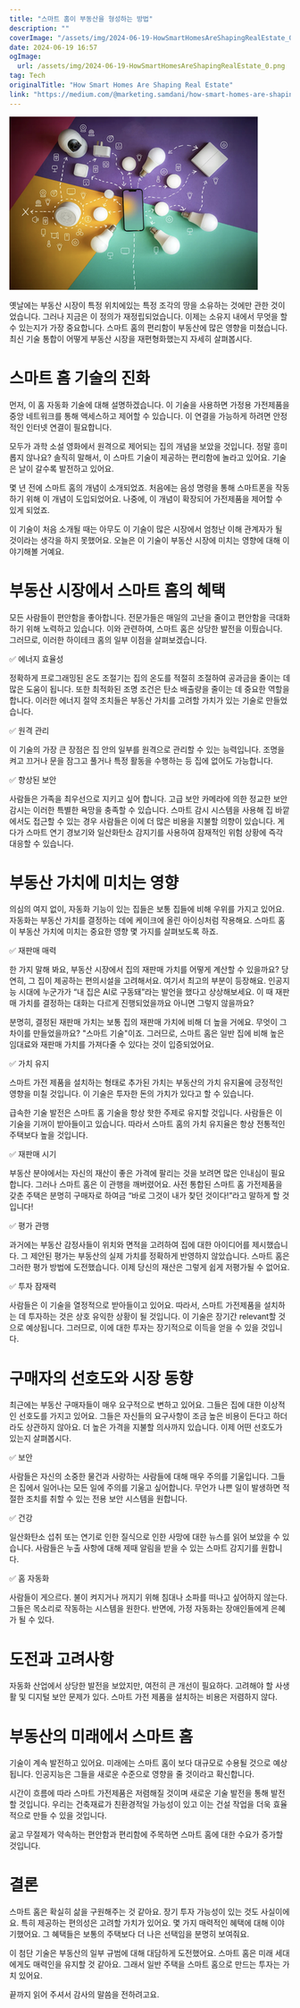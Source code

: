 ```yaml
---
title: "스마트 홈이 부동산을 형성하는 방법"
description: ""
coverImage: "/assets/img/2024-06-19-HowSmartHomesAreShapingRealEstate_0.png"
date: 2024-06-19 16:57
ogImage: 
  url: /assets/img/2024-06-19-HowSmartHomesAreShapingRealEstate_0.png
tag: Tech
originalTitle: "How Smart Homes Are Shaping Real Estate"
link: "https://medium.com/@marketing.samdani/how-smart-homes-are-shaping-real-estate-83c17b31bd6c"
---
```



![How Smart Homes Are Shaping Real Estate](/assets/img/2024-06-19-HowSmartHomesAreShapingRealEstate_0.png)

옛날에는 부동산 시장이 특정 위치에있는 특정 조각의 땅을 소유하는 것에만 관한 것이었습니다. 그러나 지금은 이 정의가 재정립되었습니다. 이제는 소유지 내에서 무엇을 할 수 있는지가 가장 중요합니다. 스마트 홈의 편리함이 부동산에 많은 영향을 미쳤습니다. 최신 기술 통합이 어떻게 부동산 시장을 재편형화했는지 자세히 살펴봅시다.

# 스마트 홈 기술의 진화

먼저, 이 홈 자동화 기술에 대해 설명하겠습니다. 이 기술을 사용하면 가정용 가전제품을 중앙 네트워크를 통해 액세스하고 제어할 수 있습니다. 이 연결을 가능하게 하려면 안정적인 인터넷 연결이 필요합니다.

<div class="content-ad"></div>

모두가 과학 소설 영화에서 원격으로 제어되는 집의 개념을 보았을 것입니다. 정말 흥미롭지 않나요? 솔직히 말해서, 이 스마트 기술이 제공하는 편리함에 놀라고 있어요. 기술은 날이 갈수록 발전하고 있어요.

몇 년 전에 스마트 홈의 개념이 소개되었죠. 처음에는 음성 명령을 통해 스마트폰을 작동하기 위해 이 개념이 도입되었어요. 나중에, 이 개념이 확장되어 가전제품을 제어할 수 있게 되었죠.

이 기술이 처음 소개될 때는 아무도 이 기술이 많은 시장에서 엄청난 이해 관계자가 될 것이라는 생각을 하지 못했어요. 오늘은 이 기술이 부동산 시장에 미치는 영향에 대해 이야기해볼 거예요.

# 부동산 시장에서 스마트 홈의 혜택

<div class="content-ad"></div>

모든 사람들이 편안함을 좋아합니다. 전문가들은 매일의 고난을 줄이고 편안함을 극대화하기 위해 노력하고 있습니다. 이와 관련하여, 스마트 홈은 상당한 발전을 이뤘습니다. 그러므로, 이러한 하이테크 홈의 일부 이점을 살펴보겠습니다.

✅ 에너지 효율성

정확하게 프로그래밍된 온도 조절기는 집의 온도를 적절히 조절하여 공과금을 줄이는 데 많은 도움이 됩니다. 또한 최적화된 조명 조건은 탄소 배출량을 줄이는 데 중요한 역할을 합니다. 이러한 에너지 절약 조치들은 부동산 가치를 고려할 가치가 있는 기술로 만들었습니다.

✅ 원격 관리

<div class="content-ad"></div>

이 기술의 가장 큰 장점은 집 안의 일부를 원격으로 관리할 수 있는 능력입니다. 조명을 켜고 끄거나 문을 잠그고 풀거나 특정 활동을 수행하는 등 집에 없어도 가능합니다.

✅ 향상된 보안

사람들은 가족을 최우선으로 지키고 싶어 합니다. 고급 보안 카메라에 의한 정교한 보안 감시는 이러한 특별한 욕망을 충족할 수 있습니다. 스마트 감시 시스템을 사용해 집 바깥에서도 접근할 수 있는 경우 사람들은 이에 더 많은 비용을 지불할 의향이 있습니다. 게다가 스마트 연기 경보기와 일산화탄소 감지기를 사용하여 잠재적인 위험 상황에 즉각 대응할 수 있습니다.

# 부동산 가치에 미치는 영향

<div class="content-ad"></div>

의심의 여지 없이, 자동화 기능이 있는 집들은 보통 집들에 비해 우위를 가지고 있어요. 자동화는 부동산 가치를 결정하는 데에 케이크에 올린 아이싱처럼 작용해요. 스마트 홈이 부동산 가치에 미치는 중요한 영향 몇 가지를 살펴보도록 하죠.

✅ 재판매 매력

한 가지 말해 봐요, 부동산 시장에서 집의 재판매 가치를 어떻게 계산할 수 있을까요? 당연히, 그 집이 제공하는 편의시설을 고려해서요. 여기서 최고의 부분이 등장해요. 인공지능 시대에 누군가가 “내 집은 AI로 구동돼”라는 발언을 했다고 상상해보세요. 이 때 재판매 가치를 결정하는 대화는 다르게 진행되었을까요 아니면 그렇지 않을까요?

분명히, 결정된 재판매 가치는 보통 집의 재판매 가치에 비해 더 높을 거에요. 무엇이 그 차이를 만들었을까요? "스마트 기술"이죠. 그러므로, 스마트 홈은 일반 집에 비해 높은 임대료와 재판매 가치를 가져다줄 수 있다는 것이 입증되었어요.

<div class="content-ad"></div>

✅ 가치 유지

스마트 가전 제품을 설치하는 형태로 추가된 가치는 부동산의 가치 유지율에 긍정적인 영향을 미칠 것입니다. 이 기술은 투자한 돈의 가치가 있다고 할 수 있습니다.

급속한 기술 발전은 스마트 홈 기술을 항상 핫한 주제로 유지할 것입니다. 사람들은 이 기술을 기꺼이 받아들이고 있습니다. 따라서 스마트 홈의 가치 유지율은 항상 전통적인 주택보다 높을 것입니다.

✅ 재판매 시기

<div class="content-ad"></div>

부동산 분야에서는 자신의 재산이 좋은 가격에 팔리는 것을 보려면 많은 인내심이 필요합니다. 그러나 스마트 홈은 이 관행을 깨버렸어요. 사전 통합된 스마트 홈 가전제품을 갖춘 주택은 분명히 구매자로 하여금 “바로 그것이 내가 찾던 것이다!”라고 말하게 할 것입니다!

✅ 평가 관행

과거에는 부동산 감정사들이 위치와 면적을 고려하여 집에 대한 아이디어를 제시했습니다. 그 제안된 평가는 부동산의 실제 가치를 정확하게 반영하지 않았습니다. 스마트 홈은 그러한 평가 방법에 도전했습니다. 이제 당신의 재산은 그렇게 쉽게 저평가될 수 없어요.

✅ 투자 잠재력

<div class="content-ad"></div>

사람들은 이 기술을 열정적으로 받아들이고 있어요. 따라서, 스마트 가전제품을 설치하는 데 투자하는 것은 상호 유익한 상황이 될 것입니다. 이 기술은 장기간 relevant할 것으로 예상됩니다. 그러므로, 이에 대한 투자는 장기적으로 이득을 얻을 수 있을 것입니다.

# 구매자의 선호도와 시장 동향

최근에는 부동산 구매자들이 매우 요구적으로 변하고 있어요. 그들은 집에 대한 이상적인 선호도를 가지고 있어요. 그들은 자신들의 요구사항이 조금 높은 비용이 든다고 하더라도 상관하지 않아요. 더 높은 가격을 지불할 의사까지 있습니다. 이제 어떤 선호도가 있는지 살펴봅시다.

✅ 보안

<div class="content-ad"></div>

사람들은 자신의 소중한 물건과 사랑하는 사람들에 대해 매우 주의를 기울입니다. 그들은 집에서 일어나는 모든 일에 주의를 기울고 싶어합니다. 무언가 나쁜 일이 발생하면 적절한 조치를 취할 수 있는 전용 보안 시스템을 원합니다.

✅ 건강

일산화탄소 섭취 또는 연기로 인한 질식으로 인한 사망에 대한 뉴스를 읽어 보았을 수 있습니다. 사람들은 누출 사항에 대해 제때 알림을 받을 수 있는 스마트 감지기를 원합니다.

✅ 홈 자동화

<div class="content-ad"></div>

사람들이 게으르다. 불이 켜지거나 꺼지기 위해 침대나 소파를 떠나고 싶어하지 않는다. 그들은 목소리로 작동하는 시스템을 원한다. 반면에, 가정 자동화는 장애인들에게 은혜가 될 수 있다.

# 도전과 고려사항

자동화 산업에서 상당한 발전을 보았지만, 여전히 큰 개선이 필요하다. 고려해야 할 사생활 및 디지털 보안 문제가 있다. 스마트 가전 제품을 설치하는 비용은 저렴하지 않다.

# 부동산의 미래에서 스마트 홈

<div class="content-ad"></div>

기술이 계속 발전하고 있어요. 미래에는 스마트 홈이 보다 대규모로 수용될 것으로 예상됩니다. 인공지능은 그들을 새로운 수준으로 영향을 줄 것이라고 확신합니다.

시간이 흐름에 따라 스마트 가전제품은 저렴해질 것이며 새로운 기술 발전을 통해 발전할 것입니다. 우리는 건축재료가 친환경적일 가능성이 있고 이는 건설 작업을 더욱 효율적으로 만들 수 있을 것입니다.

굶고 무절제가 약속하는 편안함과 편리함에 주목하면 스마트 홈에 대한 수요가 증가할 것입니다.

# 결론

<div class="content-ad"></div>

스마트 홈은 확실히 삶을 구원해주는 것 같아요. 장기 투자 가능성이 있는 것도 사실이에요. 특히 제공하는 편의성은 고려할 가치가 있어요. 몇 가지 매력적인 혜택에 대해 이야기했어요. 그 혜택들은 보통의 주택보다 더 나은 선택임을 분명히 보여줘요.

이 첨단 기술은 부동산의 일부 규범에 대해 대담하게 도전했어요. 스마트 홈은 미래 세대에게도 매력인을 유지할 것 같아요. 그래서 일반 주택을 스마트 홈으로 만드는 투자는 가치 있어요.

끝까지 읽어 주셔서 감사의 말씀을 전하려고요.